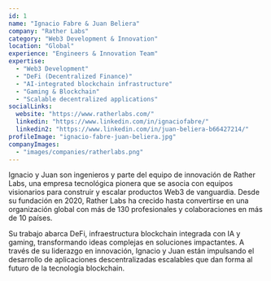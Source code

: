 ```yaml
---
id: 1
name: "Ignacio Fabre & Juan Beliera"
company: "Rather Labs"
category: "Web3 Development & Innovation"
location: "Global"
experience: "Engineers & Innovation Team"
expertise:
  - "Web3 Development"
  - "DeFi (Decentralized Finance)"
  - "AI-integrated blockchain infrastructure"
  - "Gaming & Blockchain"
  - "Scalable decentralized applications"
socialLinks:
  website: "https://www.ratherlabs.com/"
  linkedin: "https://www.linkedin.com/in/ignaciofabre/"
  linkedin2: "https://www.linkedin.com/in/juan-beliera-b66427214/"
profileImage: "ignacio-fabre-juan-beliera.jpg"
companyImages:
  - "images/companies/ratherlabs.png"
---
```


Ignacio y Juan son ingenieros y parte del equipo de innovación de Rather Labs, una empresa tecnológica pionera que se asocia con equipos visionarios para construir y escalar productos Web3 de vanguardia. Desde su fundación en 2020, Rather Labs ha crecido hasta convertirse en una organización global con más de 130 profesionales y colaboraciones en más de 10 países. 

Su trabajo abarca DeFi, infraestructura blockchain integrada con IA y gaming, transformando ideas complejas en soluciones impactantes. A través de su liderazgo en innovación, Ignacio y Juan están impulsando el desarrollo de aplicaciones descentralizadas escalables que dan forma al futuro de la tecnología blockchain.